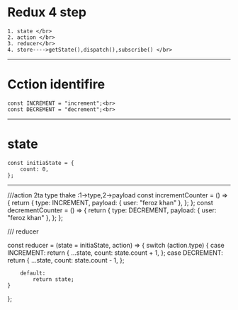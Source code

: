 # Redux 4 step

    1. state </br>
    2. action </br>
    3. reducer</br>
    4. store---->getState(),dispatch(),subscribe() </br>
-----------------------------------
# Cction identifire
    const INCREMENT = "increment";<br>
    const DECREMENT = "decrement";<br>
------------------------------------
# state
    const initiaState = {
        count: 0,
    };
---------------------
///action 2ta type thake :1->type,2->payload
const incrementCounter = () => {
    return {
        type: INCREMENT,
        payload: { user: "feroz khan" },
    };
};
const decrementCounter = () => {
    return {
        type: DECREMENT,
        payload: { user: "feroz khan" },
    };
};

/// reducer

const reducer = (state = initiaState, action) => {
    switch (action.type) {
        case INCREMENT:
            return {
                ...state,
                count: state.count + 1,
            };
        case DECREMENT:
            return {
                ...state,
                count: state.count - 1,
            };

        default:
            return state;
    }
};
